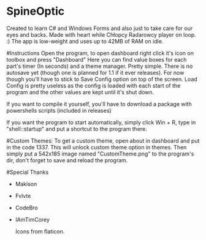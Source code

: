# SpineOptic
Created to learn C# and Windows Forms and also just to take care for our eyes and backs.
Made with heart while Chłopcy Radarowcy player on loop. :)
The app is low-weight and uses up to 42MB of RAM on idle.

#Instructions
  Open the program, to open dashboard right click it's icon on toolbox and press "Dashboard"
Here you can find value boxes for each part's timer (In seconds) and a theme manager. Pretty simple. There is no autosave yet (though one is planned for 1.1 if it ever releases). For now though you'll have to stick to Save Config option on top of the screen. Load Config is pretty useless as the config is loaded with each start of the program and the other values are kept until it's shut down. 

If you want to compile it yourself, you'll have to download a package with powershells scripts (included in releases)

If you want the program to start automatically, simply click Win + R, type in "shell::startup" and put a shortcut to the program there.

#Custom Themes:
  To get a custom theme, open about in dashboard and put in the code 1337. This will unlock custom theme option in themes. Then simply put a 542x185 image named "CustomTheme.png" to the program's dir, don't forget to save and reload the program.



  #Special Thanks
- Makison
- Fvlvte
- CodeBro
- IAmTimCorey

  Icons from flaticon.




